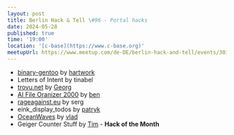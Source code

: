 ```yaml
---
layout: post
title: Berlin Hack & Tell \#96 - Portal hacks
date: 2024-05-28
published: true
time: '19:00'
location: '[c-base](https://www.c-base.org)'
meetupUrl: https://www.meetup.com/de-DE/berlin-hack-and-tell/events/301152612
---
```


- [binary-gentoo](https://github.com/hartwork/binary-gentoo) by [hartwork](https://github.com/hartwork)
- Letters of Intent by tinabel
- [trovu.net](https://github.com/trovu/trovu) by [Georg](https://github.com/georgjaehnig)
- [AI File Oranizer 2000](https://github.com/different-ai/file-organizer-2000) by [ben](https://github.com/ashgansh)
- [rageagainst.eu](https://github.com/kevincharm/rageagainst) by serg
- eink_display_todos by [patryk](https://github.com/pkoryzna)
- [OceanWaves](https://github.com/wleuschner/TessendorfWaves) by [vlad](https://github.com/wleuschner)
- Geiger Counter Stuff by [Tim](https://timstr.website) - **Hack of the Month**

